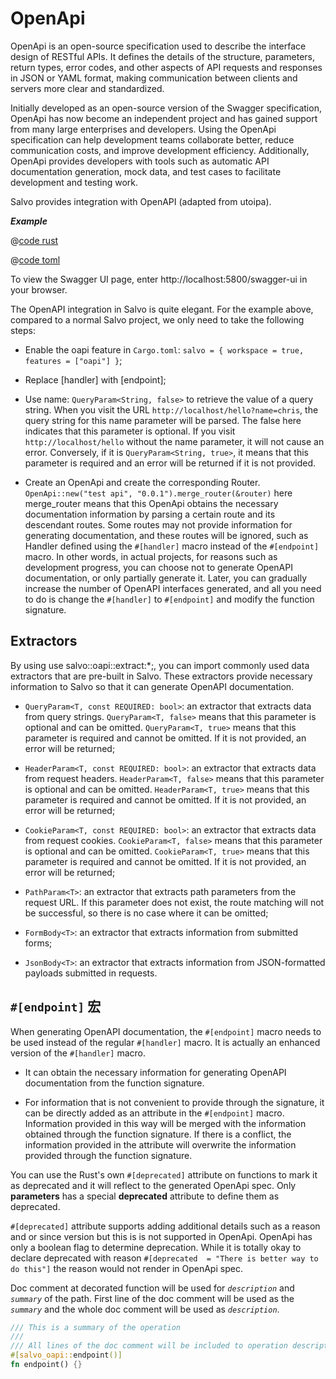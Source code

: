 # OpenApi

OpenApi is an open-source specification used to describe the interface design of RESTful APIs. It defines the details of the structure, parameters, return types, error codes, and other aspects of API requests and responses in JSON or YAML format, making communication between clients and servers more clear and standardized.

Initially developed as an open-source version of the Swagger specification, OpenApi has now become an independent project and has gained support from many large enterprises and developers. Using the OpenApi specification can help development teams collaborate better, reduce communication costs, and improve development efficiency. Additionally, OpenApi provides developers with tools such as automatic API documentation generation, mock data, and test cases to facilitate development and testing work.

Salvo provides integration with OpenAPI (adapted from utoipa).

_**Example**_ 

<CodeGroup>
  <CodeGroupItem title="main.rs" active>

@[code rust](../../../codes/oapi-hello/src/main.rs)

  </CodeGroupItem>
  <CodeGroupItem title="Cargo.toml">

@[code toml](../../../codes/oapi-hello/Cargo.toml)

  </CodeGroupItem>
</CodeGroup>

To view the Swagger UI page, enter http://localhost:5800/swagger-ui in your browser.

The OpenAPI integration in Salvo is quite elegant. For the example above, compared to a normal Salvo project, we only need to take the following steps:

- Enable the oapi feature in `Cargo.toml`: `salvo = { workspace = true, features = ["oapi"] }`;

- Replace [handler] with [endpoint];

- Use name: `QueryParam<String, false>` to retrieve the value of a query string. When you visit the URL `http://localhost/hello?name=chris`, the query string for this name parameter will be parsed. The false here indicates that this parameter is optional. If you visit `http://localhost/hello` without the name parameter, it will not cause an error. Conversely, if it is `QueryParam<String, true>`, it means that this parameter is required and an error will be returned if it is not provided.

- Create an OpenApi and create the corresponding Router. `OpenApi::new("test api", "0.0.1").merge_router(&router)` here merge_router means that this OpenApi obtains the necessary documentation information by parsing a certain route and its descendant routes. Some routes may not provide information for generating documentation, and these routes will be ignored, such as Handler defined using the `#[handler]` macro instead of the `#[endpoint]` macro. In other words, in actual projects, for reasons such as development progress, you can choose not to generate OpenAPI documentation, or only partially generate it. Later, you can gradually increase the number of OpenAPI interfaces generated, and all you need to do is change the `#[handler]` to `#[endpoint]` and modify the function signature.

## Extractors

By using use salvo::oapi::extract:*;, you can import commonly used data extractors that are pre-built in Salvo. These extractors provide necessary information to Salvo so that it can generate OpenAPI documentation.

- `QueryParam<T, const REQUIRED: bool>`: an extractor that extracts data from query strings. `QueryParam<T, false>` means that this parameter is optional and can be omitted. `QueryParam<T, true>` means that this parameter is required and cannot be omitted. If it is not provided, an error will be returned;

- `HeaderParam<T, const REQUIRED: bool>`: an extractor that extracts data from request headers. `HeaderParam<T, false>` means that this parameter is optional and can be omitted. `HeaderParam<T, true>` means that this parameter is required and cannot be omitted. If it is not provided, an error will be returned;

- `CookieParam<T, const REQUIRED: bool>`: an extractor that extracts data from request cookies. `CookieParam<T, false>` means that this parameter is optional and can be omitted. `CookieParam<T, true>` means that this parameter is required and cannot be omitted. If it is not provided, an error will be returned;

- `PathParam<T>`: an extractor that extracts path parameters from the request URL. If this parameter does not exist, the route matching will not be successful, so there is no case where it can be omitted;

- `FormBody<T>`: an extractor that extracts information from submitted forms;

- `JsonBody<T>`: an extractor that extracts information from JSON-formatted payloads submitted in requests.


## `#[endpoint]` 宏

When generating OpenAPI documentation, the `#[endpoint]` macro needs to be used instead of the regular `#[handler]` macro. It is actually an enhanced version of the `#[handler]` macro.

- It can obtain the necessary information for generating OpenAPI documentation from the function signature.

- For information that is not convenient to provide through the signature, it can be directly added as an attribute in the `#[endpoint]` macro. Information provided in this way will be merged with the information obtained through the function signature. If there is a conflict, the information provided in the attribute will overwrite the information provided through the function signature.

You can use the Rust's own `#[deprecated]` attribute on functions to mark it as deprecated and it will
reflect to the generated OpenApi spec. Only **parameters** has a special **deprecated** attribute to define them as deprecated.

`#[deprecated]` attribute supports adding additional details such as a reason and or since version but this is is not supported in
OpenApi. OpenApi has only a boolean flag to determine deprecation. While it is totally okay to declare deprecated with reason
`#[deprecated  = "There is better way to do this"]` the reason would not render in OpenApi spec.

Doc comment at decorated function will be used for _`description`_ and _`summary`_ of the path.
First line of the doc comment will be used as the _`summary`_ and the whole doc comment will be
used as _`description`_.

```rust
/// This is a summary of the operation
///
/// All lines of the doc comment will be included to operation description.
#[salvo_oapi::endpoint()]
fn endpoint() {}
```